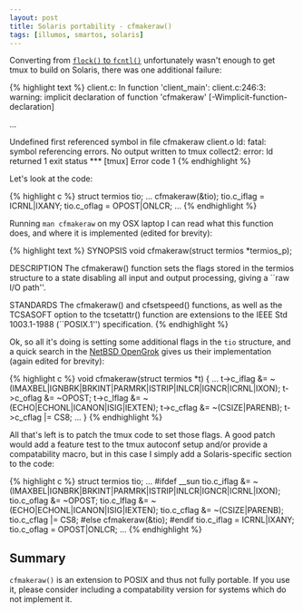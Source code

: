 ```yaml
---
layout: post
title: Solaris portability - cfmakeraw()
tags: [illumos, smartos, solaris]
---
```


Converting from [`flock()` to
`fcntl()`](http://www.perkin.org.uk/posts/solaris-portability-flock.html)
unfortunately wasn't enough to get tmux to build on Solaris, there was one
additional failure:

{% highlight text %}
client.c: In function 'client_main':
client.c:246:3: warning: implicit declaration of function 'cfmakeraw' [-Wimplicit-function-declaration]

...

Undefined                       first referenced
 symbol                             in file
cfmakeraw                           client.o
ld: fatal: symbol referencing errors. No output written to tmux
collect2: error: ld returned 1 exit status
*** [tmux] Error code 1
{% endhighlight %}

Let's look at the code:

{% highlight c %}
	struct termios tio;
...
	cfmakeraw(&tio);
	tio.c_iflag = ICRNL|IXANY;
	tio.c_oflag = OPOST|ONLCR;
...
{% endhighlight %}

Running `man cfmakeraw` on my OSX laptop I can read what this function does,
and where it is implemented (edited for brevity):

{% highlight text %}
SYNOPSIS
     void
     cfmakeraw(struct termios *termios_p);

DESCRIPTION
     The cfmakeraw() function sets the flags stored in the termios structure
     to a state disabling all input and output processing, giving a ``raw I/O
     path''.

STANDARDS
     The cfmakeraw() and cfsetspeed() functions, as well as the TCSASOFT option
     to the tcsetattr() function are extensions to the IEEE Std 1003.1-1988
     (``POSIX.1'') specification.
{% endhighlight %}

Ok, so all it's doing is setting some additional flags in the `tio` structure,
and a quick search in the [NetBSD
OpenGrok](http://opengrok.netbsd.org/xref/src/lib/libc/termios/cfmakeraw.c)
gives us their implementation (again edited for brevity):

{% highlight c %}
void
cfmakeraw(struct termios *t)
{
...
	t->c_iflag &= ~(IMAXBEL|IGNBRK|BRKINT|PARMRK|ISTRIP|INLCR|IGNCR|ICRNL|IXON);
	t->c_oflag &= ~OPOST;
	t->c_lflag &= ~(ECHO|ECHONL|ICANON|ISIG|IEXTEN);
	t->c_cflag &= ~(CSIZE|PARENB);
	t->c_cflag |= CS8;
...
}
{% endhighlight %}

All that's left is to patch the tmux code to set those flags.  A good patch
would add a feature test to the tmux autoconf setup and/or provide a
compatability macro, but in this case I simply add a Solaris-specific section
to the code: 

{% highlight c %}
	struct termios tio;
...
#ifdef __sun
	tio.c_iflag &= ~(IMAXBEL|IGNBRK|BRKINT|PARMRK|ISTRIP|INLCR|IGNCR|ICRNL|IXON);
	tio.c_oflag &= ~OPOST;
	tio.c_lflag &= ~(ECHO|ECHONL|ICANON|ISIG|IEXTEN);
	tio.c_cflag &= ~(CSIZE|PARENB);
	tio.c_cflag |= CS8;
#else
	cfmakeraw(&tio);
#endif
	tio.c_iflag = ICRNL|IXANY;
	tio.c_oflag = OPOST|ONLCR;
...
{% endhighlight %}

## Summary

`cfmakeraw()` is an extension to POSIX and thus not fully portable.  If you use
it, please consider including a compatability version for systems which do not
implement it.
